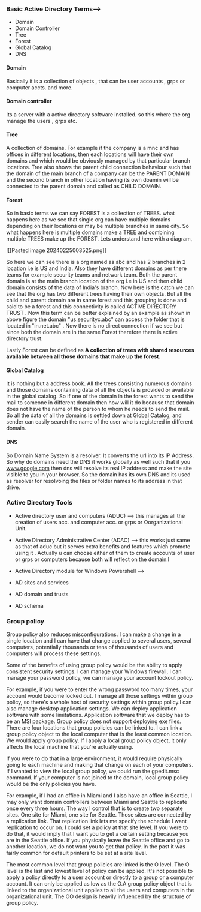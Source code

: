 

### Basic Active Directory Terms-->
- Domain
- Domain Controller
- Tree
- Forest
- Global Catalog
- DNS

#### Domain 

Basically it is a collection of objects , that can be user accounts , grps or computer accts. and more.

#### Domain controller 
Its a server with a active directory software installed. so this where the org manage the users , grps etc.

#### Tree

A collection of domains. For example if the company is a mnc and has offices in different locations, then each locations will have their own domains and which would be obviously managed by that particular branch locations.
Tree also shows the parent child connection behaviour such that the domain of the main branch of a company can be the PARENT DOMAIN and the second branch in other location having its own doamin will be connected to the parent domain and called as CHILD DOMAIN.

#### Forest


So in basic terms we can say FOREST is a collection of TREES.
what happens here as we see that single org can have multiple domains depending on their locations or may be multiple branches in same city. 
So what happens here is multiple domains make a TREE and combining multiple TREES make up the FOREST. 
Lets understand here with a diagram,

![[Pasted image 20240225003525.png]]

So here we can see there is a org named as abc and has 2 branches in 2 location i.e is US and India.
Also they have different domains as per there teams for example security teams and network team.
Both the parent domain is at the main branch location of the org i.e in US and then child domain consists of the data of India's branch.
Now here is the catch we can see that the org has two different trees having their own objects.
But all the child and parent domain are in same forest and this grouping is done and said to be a forest and this connectivity is called ACTIVE DIRECTORY TRUST . 
Now this term can be better explained by an example as shown in above figure the domain "us.securityc.abc" can access the folder that is located in "in.net.abc" . Now there is no direct connection if we see but since both the domain are in the same Forest therefore there is active directory trust.

Lastly Forest can be defined as **A collection of trees with shared resources available between all those domains that make up the forest.**

#### Global Catalog

It is nothing but a address book. 
All the trees consisting numerous domains and those domains containing data of all the objects is provided or available in the global catalog.
So if one of the domain in the forest wants to send the mail to someone in different domain then how will it do because that domain does not have the name of the person to whom he needs to send the mail.
So all the data of all the domains is settled down at Global Catalog, and sender can easily search the name of the user who is registered in different domain. 


#### DNS
So Domain Name System is a resolver. It converts the url into its IP Address.
So why do domains need the DNS it works globally as well such that if you www.google.com then dns will resolve its real IP address and make the site visible to you in your browser.
So the domain has its own DNS and its used as resolver for resolvoing the files or folder names to its address in that drive.


### Active Directory Tools
- Active directory user and computers (ADUC) -->
  this manages all the creation of users acc. and computer acc. or grps or Oorganizational Unit.
- Active Directory Administrative Center (ADAC) -->
  this works just same as that of aduc but it serves extra benefits and features which promote using it . Actually u can choose either of them to create accounts of user or grps or computers because both will reflect on the domain.l
- Active Directory module for Windows Powershell -->
  
- AD sites and services
- AD domain and trusts
- AD schema

### Group policy

Group policy also reduces misconfigurations.
I can make a change in a single location and I can have that change applied to several users, several computers, potentially thousands or tens of thousands of users and computers will process these settings.

Some of the benefits of using group policy would be the ability to apply consistent security settings. I can manage your Windows firewall, I can manage your password policy, we can manage your account lockout policy.

For example, if you were to enter the wrong password too many times, your account would become locked out.
I manage all those settings within group policy, so there's a whole host of security settings within
group policy.I can also manage desktop application settings.
We can deploy application software with some limitations.
Application software that we deploy has to be an MSI package.
Group policy does not support deploying exe files.
There are four locations that group policies can be linked to.
I can link a group policy object to the local computer that is the least common location.
We would apply group policy. If I apply a local group policy object, it only affects the local machine that you're actually using.

If you were to do that in a large environment, it would require physically going to each machine and making that change on each of your computers. If I wanted to view the local group policy, we could run the gpedit.msc command.
If your computer is not joined to the domain, local group policy would be the only policies you have.

For example, if I had an office in Miami and I also have an office in Seattle, I may only want domain
controllers between Miami and Seattle to replicate once every three hours. The way I control that is to create two separate sites. One site for Miami, one site for Seattle. Those sites are connected by a replication link.
That replication link lets me specify the schedule I want replication to occur on.
I could set a policy at that site level. If you were to do that, it would imply that I want you to get a certain setting because you are in the Seattle office.
If you physically leave the Seattle office and go to another location, we do not want you to get that policy.
In the past it was fairly common for default printers to be set at a site level.

The most common level that group policies are linked is the O level.
The O level is the last and lowest level of policy can be applied.
It's not possible to apply a policy directly to a user account or directly to a group or a computer
account. It can only be applied as low as the O.A group policy object that is linked to the organizational unit applies to all the users and computers in the organizational unit. The OO design is heavily influenced by the structure of group policy.


